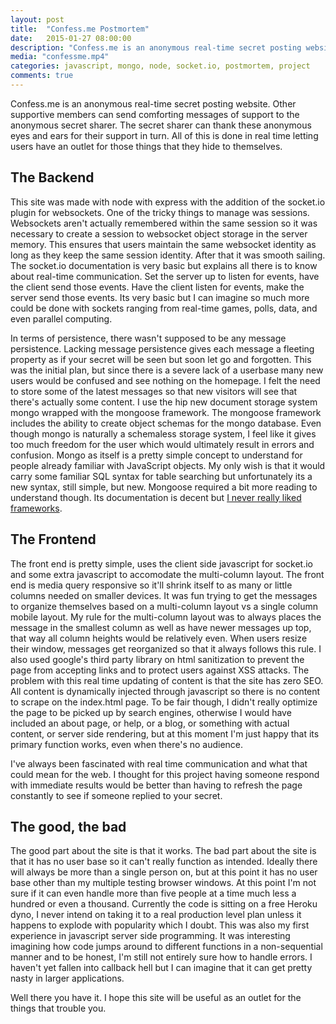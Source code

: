 ```yaml
---
layout: post
title:  "Confess.me Postmortem"
date:   2015-01-27 08:00:00
description: "Confess.me is an anonymous real-time secret posting website. Other supportive members can send comforting messages of support to the anonymous secret sharer."
media: "confessme.mp4"
categories: javascript, mongo, node, socket.io, postmortem, project
comments: true
---
```


Confess.me is an anonymous real-time secret posting website. Other supportive members can send comforting messages of support to the anonymous secret sharer. The secret sharer can thank these anonymous eyes and ears for their support in turn. All of this is done in real time letting users have an outlet for those things that they hide to themselves.

## The Backend

This site was made with node with express with the addition of the socket.io plugin for websockets. One of the tricky things to manage was sessions. Websockets aren't actually remembered within the same session so it was necessary to create a session to websocket object storage in the server memory. This ensures that users maintain the same websocket identity as long as they keep the same session identity. After that it was smooth sailing. The socket.io documentation is very basic but explains all there is to know about real-time communication. Set the server up to listen for events, have the client send those events. Have the client listen for events, make the server send those events. Its very basic but I can imagine so much more could be done with sockets ranging from real-time games, polls, data, and even parallel computing.

In terms of persistence, there wasn't supposed to be any message persistence. Lacking message persistence gives each message a fleeting property as if your secret will be seen but soon let go and forgotten. This was the initial plan, but since there is a severe lack of a userbase many new users would be confused and see nothing on the homepage. I felt the need to store some of the latest messages so that new visitors will see that there's actually some content. I use the hip new document storage system mongo wrapped with the mongoose framework. The mongoose framework includes the ability to create object schemas for the mongo database. Even though mongo is naturally a schemaless storage system, I feel like it gives too much freedom for the user which would ultimately result in errors and confusion. Mongo as itself is a pretty simple concept to understand for people already familiar with JavaScript objects. My only wish is that it would carry some familiar SQL syntax for table searching but unfortunately its a new syntax, still simple, but new. Mongoose required a bit more reading to understand though. Its documentation is decent but [I never really liked frameworks](http://jasonjl.me/blog/2014/10/17/framework-frustration/).

## The Frontend

The front end is pretty simple, uses the client side javascript for socket.io and some extra javascript to accomodate the multi-column layout. The front end is media query responsive so it'll shrink itself to as many or little columns needed on smaller devices. It was fun trying to get the messages to organize themselves based on a multi-column layout vs a single column mobile layout. My rule for the multi-column layout was to always places the message in the smallest column as well as have newer messages up top, that way all column heights would be relatively even. When users resize their window, messages get reorganized so that it always follows this rule. I also used google's third party library on html sanitization to prevent the page from accepting links and to protect users against XSS attacks. The problem with this real time updating of content is that the site has zero SEO. All content is dynamically injected through javascript so there is no content to scrape on the index.html page. To be fair though, I didn't really optimize the page to be picked up by search engines, otherwise I would have included an about page, or help, or a blog, or something with actual content, or server side rendering, but at this moment I'm just happy that its primary function works, even when there's no audience.

I've always been fascinated with real time communication and what that could mean for the web. I thought for this project having someone respond with immediate results would be better than having to refresh the page constantly to see if someone replied to your secret.

## The good, the bad

The good part about the site is that it works. The bad part about the site is that it has no user base so it can't really function as intended. Ideally there will always be more than a single person on, but at this point it has no user base other than my multiple testing browser windows. At this point I'm not sure if it can even handle more than five people at a time much less a hundred or even a thousand. Currently the code is sitting on a free Heroku dyno, I never intend on taking it to a real production level plan unless it happens to explode with popularity which I doubt. This was also my first experience in javascript server side programming. It was interesting imagining how code jumps around to different functions in a non-sequential manner and to be honest, I'm still not entirely sure how to handle errors. I haven't yet fallen into callback hell but I can imagine that it can get pretty nasty in larger applications.

Well there you have it. I hope this site will be useful as an outlet for the things that trouble you.